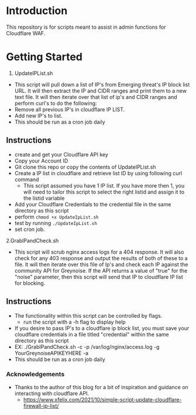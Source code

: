 # Introduction 
This repository is for scripts meant to assist in admin functions for Cloudflare WAF. 

# Getting Started

1.	UpdateIPList.sh
- This script will pull down a list of IP's from Emerging threat's IP block list URL. It will then extract the IP and CIDR ranges and print them to a new text file. It will then iterate over that list of ip's and CIDR ranges and perform curl's to do the following:
- Remove all previous IP's in cloudflare IP LIST. 
- Add new IP's to list.
- This should be run as a cron job daily
## Instructions
- create and get your Cloudflare API key
- Copy your Account ID
- Git clone this repo or copy the contents of UpdateIPList.sh
- Create a IP list in cloudflare and retrieve list ID by using following curl command
  - This script assumed you have 1 IP list. If you have more then 1, you will need to tailor this script to select the right listid and assign it to the listid variable
- Add your Cloudflare Credentials to the credential file in the same directory as this script
- perform `chmod +x UpdateIpList.sh`
- test by running `./UpdateIpList.sh`
- set cron job. 

2.GrabIPandCheck.sh
- This script will scrub nginx access logs for a 404 response. It will also check for any 403 response and output the results of both of these to a file. It will then iterate over this file of Ip's and check each IP against the community API for Greynoise. If the API returns a value of "true" for the "noise" parameter, then this script will send that IP to cloudflare IP list for blocking. 
## Instructions
- The functionality within this script can be controlled by flags.
  - run the script with a -h flag to display help
- If you desire to pass IP's to a cloudflare ip block list, you must save your cloudflare credentials in a file titled "credential" within the same directory as this script
- EX: ./GrabIPandCheck.sh -c -p /var/log/nginx/access.log -g YourGreynoiseAPIKEYHERE -a
- This should be run as a cron job daily


### Acknowledgements
- Thanks to the author of this blog for a bit of inspiration and guidance on interacting with cloudflare API.
  - https://www.xfelix.com/2021/10/simple-script-update-cloudflare-firewall-ip-list/

